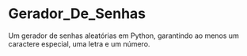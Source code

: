 # Gerador_De_Senhas
Um gerador de senhas aleatórias em Python, garantindo ao menos um caractere especial, uma letra e um número.
